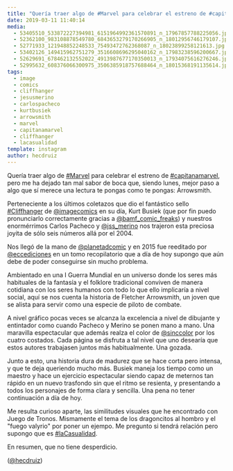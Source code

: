 ```yaml
---
title: "Quería traer algo de #Marvel para celebrar el estreno de #capitanamarvel"
date: 2019-03-11 11:40:14
media: 
  - 53405510_533872227394981_6151964992361570891_n_17967857788225056.jpg
  - 52362100_983108878549780_6843653279170266905_n_18012956746179107.jpg
  - 52771933_121948852248533_75493472762368087_n_18023899258121613.jpg
  - 53402126_149415962751279_3516608696295040162_n_17983238596200667.jpg
  - 52629691_678462132552022_4913987677170350013_n_17934075616276246.jpg
  - 52995632_608376066300975_3506385918757688464_n_18015368191135614.jpg
tags: 
  - image
  - comics
  - cliffhanger
  - jesusmerino
  - carlospacheco
  - kurtbusiek
  - arrowsmith
  - marvel
  - capitanamarvel
  - cliffhanger
  - lacasualidad
template: instagram
author: hecdruiz
---
```


Quería traer algo de [#Marvel](/tags/marvel) para celebrar el estreno de [#capitanamarvel](/tags/capitanamarvel), pero me ha dejado tan mal sabor de boca que, siendo lunes, mejor paso a algo que sí merece una lectura te pongas como te pongas: Arrowsmith.

Perteneciente a los últimos coletazos que dio el fantástico sello [#Cliffhanger](/tags/cliffhanger) de [@imagecomics](https://instagram.com/imagecomics) en su día, Kurt Busiek (que por fin puedo pronunciarlo correctamente gracias a [@bamf_comic_freaks](https://instagram.com/bamf_comic_freaks)) y nuestros enormérrimos Carlos Pacheco y [@jss_merino](https://instagram.com/jss_merino) nos trajeron esta preciosa joyita de sólo seis números allá por el 2004.

Nos llegó de la mano de [@planetadcomic](https://instagram.com/planetadcomic) y en 2015 fue reeditado por [@eccediciones](https://instagram.com/eccediciones) en un tomo recopilatorio que  a día de hoy supongo que aún debe de poder conseguirse sin mucho problema.

Ambientado en una I Guerra Mundial en un universo donde los seres más habituales de la fantasía y el folklore tradicional conviven de manera cotidiana con los seres humanos con todo lo que ello implicaría a nivel social, aquí se nos cuenta la historia de Fletcher Arrowsmith, un joven que se alista para servir como una especie de piloto de combate.

A nivel gráfico pocas veces se alcanza la excelencia a nivel de dibujante y entintador como cuando Pacheco y Merino se ponen mano a mano. Una maravilla espectacular que además realza el color de [@sinccolor](https://instagram.com/sinccolor) por los cuatro costados. Cada página se disfruta a tal nivel que uno desearía que estos autores trabajasen juntos más habitualmente. Una gozada.

Junto a esto, una historia dura de madurez que se hace corta pero intensa, y que te deja queriendo mucho más. Busiek maneja los tiempo como un maestro y hace un ejercicio espectacular siendo capaz de meternos tan rápido en un nuevo trasfondo sin que el ritmo se resienta, y presentando a todos los personajes de forma clara y sencilla. Una pena no tener continuación a día de hoy.

Me resulta curioso aparte, las similitudes visuales que he encontrado con Juego de Tronos. Mismamente el tema de los dragoncitos al hombro y el "fuego valyrio" por poner un ejempo. Me pregunto si tendrá relación pero supongo que es [#laCasualidad](/tags/lacasualidad).

En resumen, que no tiene desperdicio.

([@hecdruiz](https://instagram.com/hecdruiz))
